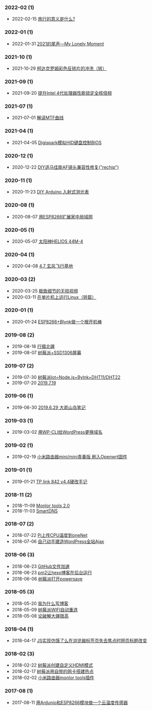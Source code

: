 ### **2022-02** (1)  
- 2022-02-15 [旅行的意义是什么?](https://whrblog.online/2022/02/15/%E6%97%85%E8%A1%8C%E7%9A%84%E6%84%8F%E4%B9%89%E6%98%AF%E4%BB%80%E4%B9%88/)  
  
  
### **2022-01** (1)  
- 2022-01-31 [2021的尾声—My Lonely Moment](https://whrblog.online/2022/01/31/2021%E7%9A%84%E5%B0%BE%E5%A3%B0%E2%80%94My-Lonely-Moment/)  
  
  
### **2021-10** (1)  
- 2021-10-29 [柯达克罗姆彩色反转片的冲洗（转）](https://whrblog.online/2021/10/29/%E6%9F%AF%E8%BE%BE%E5%85%8B%E7%BD%97%E5%A7%86%E5%BD%A9%E8%89%B2%E5%8F%8D%E8%BD%AC%E7%89%87%E7%9A%84%E5%86%B2%E6%B4%97%EF%BC%88%E8%BD%AC%EF%BC%89/)  
  
  
### **2021-09** (1)  
- 2021-09-20 [提升Intel 4代处理器性能锁定全核倍频](https://whrblog.online/2021/09/20/enhance_haswell/)  
  
  
### **2021-07** (1)  
- 2021-07-01 [解读MTF曲线](https://whrblog.online/2021/07/01/%E8%A7%A3%E8%AF%BBmtf%E6%9B%B2%E7%BA%BF/)  
  
  
### **2021-04** (1)  
- 2021-04-05 [Digispark模拟HID键盘控制BIOS](https://whrblog.online/2021/04/05/%E9%80%9A%E8%BF%87digispark%E6%A8%A1%E6%8B%9F%E9%94%AE%E7%9B%98%E6%8E%A7%E5%88%B6bios/)  
  
  
### **2020-12** (1)  
- 2020-12-22 [DIY适马佳能AF镜头兼容性修复(\"rechip\")](https://whrblog.online/2020/12/22/diy%E9%80%82%E9%A9%AC%E4%BD%B3%E8%83%BDaf%E9%95%9C%E5%A4%B4%E5%85%BC%E5%AE%B9%E6%80%A7%E4%BF%AE%E5%A4%8Drechip/)  
  
  
### **2020-11** (1)  
- 2020-11-23 [DIY Arduino 入射式测光表](https://whrblog.online/2020/11/23/diy-arduino-%E5%85%A5%E5%B0%84%E5%BC%8F%E6%B5%8B%E5%85%89%E8%A1%A8/)  
  
  
### **2020-08** (1)  
- 2020-08-07 [用ESP8266扩展家中局域网](https://whrblog.online/2020/08/07/%E7%94%A8esp8266%E6%89%A9%E5%B1%95%E5%AE%B6%E4%B8%AD%E5%B1%80%E5%9F%9F%E7%BD%91/)  
  
  
### **2020-05** (1)  
- 2020-05-07 [太阳神HELIOS 44M-4](https://whrblog.online/2020/05/07/%E5%A4%AA%E9%98%B3%E7%A5%9Ehelios-44m-4/)  
  
  
### **2020-04** (1)  
- 2020-04-08 [4.7 玄风飞行基地](https://whrblog.online/2020/04/08/4-7/)  
  
  
### **2020-03** (2)  
- 2020-03-25 [极致细节的无损视频](https://whrblog.online/2020/03/25/lossless_video_on_500D_with_magiclantern/)  
- 2020-03-11 [在单片机上运行Linux（转载）](https://whrblog.online/2020/03/11/%E5%9C%A8avr%E5%8D%95%E7%89%87%E6%9C%BA%E4%B8%8A%E8%BF%90%E8%A1%8Clinux/)  
  
  
### **2020-01** (1)  
- 2020-01-24 [ESP8266+Blynk做一个根开机棒](https://whrblog.online/2020/01/24/esp8266blynk%E5%81%9A%E4%B8%80%E4%B8%AA%E6%A0%B9%E5%BC%80%E6%9C%BA%E6%A3%92/)  
  
  
### **2019-08** (2)  
- 2019-08-18 [行摄北疆](https://whrblog.online/2019/08/18/%E6%96%B0%E7%96%86/)  
- 2019-08-07 [树莓派+SSD1306屏幕](https://whrblog.online/2019/08/07/%E6%A0%91%E8%8E%93%E6%B4%BEssd1306%E5%B1%8F%E5%B9%95/)  
  
  
### **2019-07** (2)  
- 2019-07-30 [树莓派lot=Node.js+Bylnk+DHT11/DHT22](https://whrblog.online/2019/07/30/%E6%A0%91%E8%8E%93%E6%B4%BEnode-jsbylnk-appdht11-dht22-am2302/)  
- 2019-07-20 [2019.7.19](https://whrblog.online/2019/07/20/2019-7-19/)  
  
  
### **2019-06** (1)  
- 2019-06-30 [2019.6.29 大嵛山岛笔记](https://whrblog.online/2019/06/30/2019-6-29-%E5%A4%A7%E5%B5%9B%E5%B1%B1%E5%B2%9B%E7%AC%94%E8%AE%B0/)  
  
  
### **2019-03** (1)  
- 2019-03-02 [用WP-CLI给WordPress更换域名](https://whrblog.online/2019/03/02/%E7%94%A8wp-cli%E7%BB%99wordpress%E6%9B%B4%E6%8D%A2%E5%9F%9F%E5%90%8D/)  
  
  
### **2019-02** (1)  
- 2019-02-19 [小米路由器mini/mini青春版 刷入Openwrt固件](https://whrblog.online/2019/02/19/%E5%B0%8F%E7%B1%B3%E8%B7%AF%E7%94%B1%E5%99%A8mini%E5%88%B7%E5%85%A5lean-r9-1-1%E5%9B%BA%E4%BB%B6/)  
  
  
### **2019-01** (1)  
- 2019-01-21 [TP link 842 v4.4硬改手记](https://whrblog.online/2019/01/21/tp-link-842-v4-4%E7%A1%AC%E6%94%B9%E6%89%8B%E8%AE%B0/)  
  
  
### **2018-11** (2)  
- 2018-11-09 [Monlor tools 2.0](https://whrblog.online/2018/11/09/1017/)  
- 2018-11-03 [SmartDNS](https://whrblog.online/2018/11/03/smartdns/)  
  
  
### **2018-07** (2)  
- 2018-07-22 [Pi上传CPU温度到oneNet](https://whrblog.online/2018/07/22/pi%E4%B8%8A%E4%BC%A0cpu%E6%B8%A9%E5%BA%A6%E5%88%B0onenet/)  
- 2018-07-06 [自己动手建造WordPress全站Ajax](https://whrblog.online/2018/07/06/%E8%87%AA%E5%B7%B1%E5%8A%A8%E6%89%8B%E5%BB%BA%E9%80%A0wordpress%E5%85%A8%E7%AB%99ajax/)  
  
  
### **2018-06** (3)  
- 2018-06-23 [GitHub文件加速](https://whrblog.online/2018/06/23/whr-uptime/)  
- 2018-06-23 [pm2让hexo博客在后台运行](https://whrblog.online/2018/06/23/pm2%E8%AE%A9hexo%E5%8D%9A%E5%AE%A2%E5%9C%A8%E5%90%8E%E5%8F%B0%E8%BF%90%E8%A1%8C/)  
- 2018-06-06 [树莓派打开powersave](https://whrblog.online/2018/06/06/%E6%A0%91%E8%8E%93%E6%B4%BE%E6%89%93%E5%BC%80powersave/)  
  
  
### **2018-05** (3)  
- 2018-05-20 [我为什么写博客](https://whrblog.online/2018/05/20/%E6%88%91%E4%B8%BA%E4%BB%80%E4%B9%88%E5%86%99%E5%8D%9A%E5%AE%A2/)  
- 2018-05-09 [树莓派WIFI自动重连](https://whrblog.online/2018/05/09/%E6%A0%91%E8%8E%93%E6%B4%BEwifi%E8%87%AA%E5%8A%A8%E9%87%8D%E8%BF%9E/)  
- 2018-05-08 [论破解大疆限高](https://whrblog.online/2018/05/08/%E8%AE%BA%E7%A0%B4%E8%A7%A3%E5%A4%A7%E7%96%86%E9%99%90%E9%AB%98/)  
  
  
### **2018-04** (1)  
- 2018-04-17 [JS实现仿饿了么在浏览器标签页失去焦点时网页标题改变](https://whrblog.online/2018/04/17/js%E5%AE%9E%E7%8E%B0%E4%BB%BF%E9%A5%BF%E4%BA%86%E4%B9%88%E5%9C%A8%E6%B5%8F%E8%A7%88%E5%99%A8%E6%A0%87%E7%AD%BE%E9%A1%B5%E5%A4%B1%E5%8E%BB%E7%84%A6%E7%82%B9%E6%97%B6%E7%BD%91%E9%A1%B5%E6%A0%87%E9%A2%98/)  
  
  
### **2018-02** (3)  
- 2018-02-22 [树莓派创建自定义HDMI模式](https://whrblog.online/2018/02/22/%E6%A0%91%E8%8E%93%E6%B4%BE%E5%88%9B%E5%BB%BA%E8%87%AA%E5%AE%9A%E4%B9%89hdmi%E6%A8%A1%E5%BC%8F/)  
- 2018-02-17 [树莓派用自带的网卡搭建热点](https://whrblog.online/2018/02/17/%E6%A0%91%E8%8E%93%E6%B4%BE%E7%94%A8%E8%87%AA%E5%B8%A6%E7%9A%84%E7%BD%91%E5%8D%A1%E6%90%AD%E5%BB%BA%E7%83%AD%E7%82%B9/)  
- 2018-02-02 [小米路由器monlor tools插件](https://whrblog.online/2018/02/02/%E5%B0%8F%E7%B1%B3%E8%B7%AF%E7%94%B1%E5%99%A8monlor-tools%E6%8F%92%E4%BB%B6/)  
  
  
### **2017-08** (1)  
- 2017-08-11 [用Ardunio和ESP8266模块做一个云温度传感器](https://whrblog.online/2017/08/11/217/)  
  
